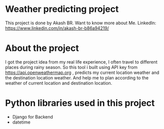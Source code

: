 # Weather predicting project

This project is done by Akash BR.
Want to know more about Me. LinkedIn: https://www.linkedin.com/in/akash-br-b86a94219/

# About the project

I got the project idea from my real life experience, I often travel to different places during rainy season. So this tool i built using
API key from https://api.openweathermap.org , predicts my current location weather and the destination location weather. And help me to plan according to the weather of current location and destination location.

# Python libraries used in this project

- Django for Backend
- datetime

